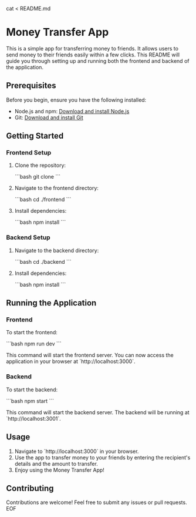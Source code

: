 cat <<EOF > README.md
# Money Transfer App

This is a simple app for transferring money to friends. It allows users to send money to their friends easily within a few clicks. This README will guide you through setting up and running both the frontend and backend of the application.

## Prerequisites

Before you begin, ensure you have the following installed:

- Node.js and npm: [Download and install Node.js](https://nodejs.org/)
- Git: [Download and install Git](https://git-scm.com/)

## Getting Started

### Frontend Setup

1. Clone the repository:

   \`\`\`bash
   git clone <repository-url>
   \`\`\`

2. Navigate to the frontend directory:

   \`\`\`bash
   cd ./frontend
   \`\`\`

3. Install dependencies:

   \`\`\`bash
   npm install
   \`\`\`

### Backend Setup

1. Navigate to the backend directory:

   \`\`\`bash
   cd ./backend
   \`\`\`

2. Install dependencies:

   \`\`\`bash
   npm install
   \`\`\`

## Running the Application

### Frontend

To start the frontend:

\`\`\`bash
npm run dev
\`\`\`

This command will start the frontend server. You can now access the application in your browser at \`http://localhost:3000\`.

### Backend

To start the backend:

\`\`\`bash
npm start
\`\`\`

This command will start the backend server. The backend will be running at \`http://localhost:3001\`.

## Usage

1. Navigate to \`http://localhost:3000\` in your browser.
2. Use the app to transfer money to your friends by entering the recipient's details and the amount to transfer.
3. Enjoy using the Money Transfer App!

## Contributing

Contributions are welcome! Feel free to submit any issues or pull requests.
EOF
